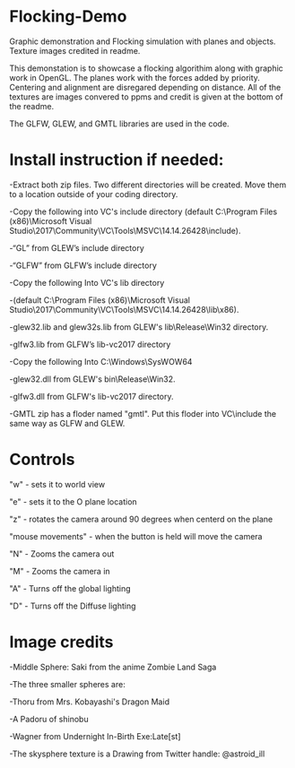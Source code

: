 # Flocking-Demo
Graphic demonstration and Flocking simulation with planes and objects. Texture images credited in readme.

This demonstation is to showcase a flocking algorithim along with graphic work in OpenGL. 
The planes work with the forces added by priority. Centering and alignment are disregared depending on distance.
All of the textures are images convered to ppms and credit is given at the bottom of the readme.

The GLFW, GLEW, and GMTL libraries are used in the code.

# Install instruction if needed:

-Extract both zip files. Two different directories will be created. Move them to a location outside of your coding directory.

-Copy the following into VC's include directory (default C:\Program Files (x86)\Microsoft Visual Studio\2017\Community\VC\Tools\MSVC\14.14.26428\include).  

-“GL” from GLEW’s include directory

-“GLFW” from GLFW’s include directory

-Copy the following Into VC's lib directory

-(default C:\Program Files (x86)\Microsoft Visual Studio\2017\Community\VC\Tools\MSVC\14.14.26428\lib\x86). 

-glew32.lib and glew32s.lib from GLEW's lib\Release\Win32 directory.

-glfw3.lib from GLFW’s lib-vc2017 directory

-Copy the following Into C:\Windows\SysWOW64

-glew32.dll from GLEW's bin\Release\Win32. 

-glfw3.dll from GLFW's lib-vc2017 directory. 

-GMTL zip has a floder named "gmtl". Put this floder into VC\include the same way as GLFW and GLEW.

# Controls 

"w" - sets it to world view

"e" - sets it to the O plane location

"z" - rotates the camera around 90 degrees when centerd on the plane

"mouse movements" - when the button is held will move the camera

"N" - Zooms the camera out

"M" - Zooms the camera in

"A" - Turns off the global lighting

"D" - Turns off the Diffuse lighting


# Image credits

-Middle Sphere: Saki from the anime Zombie Land Saga

-The three smaller spheres are:

  -Thoru from Mrs. Kobayashi's Dragon Maid
  
  -A Padoru of shinobu
  
  -Wagner from Undernight In-Birth Exe:Late[st]
  
-The skysphere texture is a Drawing from Twitter handle: @astroid_ill
